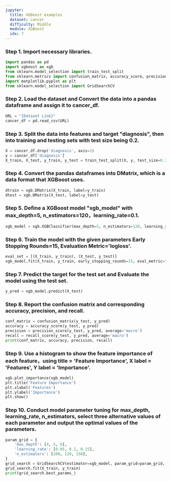 ```yaml
---
jupyter:
  title: XGBoost examples
  dataset: cancer
  difficulty: Middle
  module: XGBoost
  idx: 7
---
```


### Step 1. Import necessary libraries.
```python
import pandas as pd
import xgboost as xgb
from sklearn.model_selection import train_test_split
from sklearn.metrics import confusion_matrix, accuracy_score, precision_score, recall_score
import matplotlib.pyplot as plt
from sklearn.model_selection import GridSearchCV
```
### Step 2. Load the dataset and Convert the data into a pandas dataframe and assign it to cancer_df.
```python
URL = "{Dataset Link}"
cancer_df = pd.read_csv(URL)
```
### Step 3. Split the data into features and target "diagnosis", then into training and testing sets with test size being 0.2.
```python
X = cancer_df.drop('diagnosis', axis=1)
y = cancer_df['diagnosis']
X_train, X_test, y_train, y_test = train_test_split(X, y, test_size=0.2, random_state=42)
```
### Step 4. Convert the pandas dataframes into DMatrix, which is a data format that XGBoost uses.
```python
dtrain = xgb.DMatrix(X_train, label=y_train)
dtest = xgb.DMatrix(X_test, label=y_test)
```
### Step 5. Define a XGBoost model "xgb_model" with max_depth=5, n_estimators=120，learning_rate=0.1.
```python
xgb_model = xgb.XGBClassifier(max_depth=5, n_estimators=120, learning_rate=0.1)
```
### Step 6. Train the model with the given parameters Early Stopping Rounds=15, Evaluation Metric='logloss'.
```python
eval_set = [(X_train, y_train), (X_test, y_test)]
xgb_model.fit(X_train, y_train, early_stopping_rounds=15, eval_metric="logloss", eval_set=eval_set, verbose=True)
```
### Step 7. Predict the target for the test set and Evaluate the model using the test set.
```python
y_pred = xgb_model.predict(X_test)
```
### Step 8. Report the confusion matrix and corresponding accuracy, precision, and recall.
```python
conf_matrix = confusion_matrix(y_test, y_pred)
accuracy = accuracy_score(y_test, y_pred)
precision = precision_score(y_test, y_pred, average='macro')
recall = recall_score(y_test, y_pred, average='macro')
print(conf_matrix, accuracy, precision, recall)
```
### Step 9. Use a histogram to show the feature importance of each feature，using title = 'Feature Importance', X label = 'Features', Y label = 'Importance'.
```python
xgb.plot_importance(xgb_model)
plt.title('Feature Importance')
plt.xlabel('Features')
plt.ylabel('Importance')
plt.show()
```
### Step 10. Conduct model parameter tuning for max_depth, learning_rate, n_estimators, select three alternative values of each parameter and output the optimal values of the parameters.
```python
param_grid = {
    'max_depth': [4, 5, 6],
    'learning_rate': [0.05, 0.1, 0.15],
    'n_estimators': [100, 120, 150],
}
grid_search = GridSearchCV(estimator=xgb_model, param_grid=param_grid, scoring='accuracy', cv=3, verbose=1)
grid_search.fit(X_train, y_train)
print(grid_search.best_params_)
```
